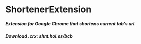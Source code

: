 ShortenerExtension
==================
<h5>Extension for Google Chrome that shortens current tab's url.</h5>
<h5>Download .crx: shrt.hol.es/bcb</h5>
